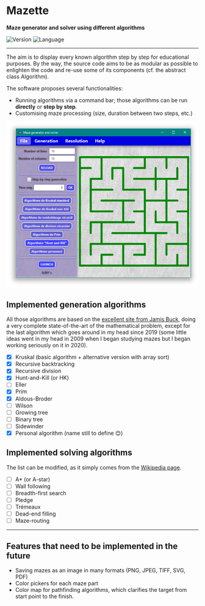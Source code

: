 # Mazette

**Maze generator and solver using different algorithms**

![Version](https://img.shields.io/badge/Version-1.0-blue)
![Language](https://img.shields.io/badge/Language-Java/JavaFX-green)

------

The aim is to display every known algorithm step by step for educational purposes. By the way, the source code aims to be as modular as possible to enlighten the code and re-use some of its components (cf. the abstract class Algorithm).

The software proposes several functionalities:
 * Running algorithms via a command bar; those algorithms can be run **directly** or **step by step**.
 * Customising maze processing (size, duration between two steps, etc.)

![Application main page](res/main_page.png)

## Implemented generation algorithms

All those algorithms are based on the [excellent site from Jamis Buck](http://weblog.jamisbuck.org/2011/2/7/maze-generation-algorithm-recap), doing a very complete state-of-the-art of the mathematical problem, except for the last algorithm which goes around in my head since 2019 (some little ideas went in my head in 2009 when I began studying mazes but I began working seriously on it in 2020).

- [X] Kruskal (basic algorithm + alternative version with array sort)
- [X] Recursive backtracking
- [X] Recursive division
- [X] Hunt-and-Kill (or HK)
- [ ] Eller
- [X] Prim
- [X] Aldous-Broder
- [ ] Wilson
- [ ] Growing tree
- [ ] Binary tree
- [ ] Sidewinder
- [X] Personal algorithm (name still to define 😊)

## Implemented solving algorithms

The list can be modified, as it simply comes from the [Wikipedia page](https://en.wikipedia.org/wiki/Maze_solving_algorithm).

- [ ] A* (or A-star)
- [ ] Wall following
- [ ] Breadth-first search
- [ ] Pledge
- [ ] Trémeaux
- [ ] Dead-end filling
- [ ] Maze-routing

------

## Features that need to be implemented in the future

 * Saving mazes as an image in many formats (PNG, JPEG, TIFF, SVG, PDF)
 * Color pickers for each maze part
 * Color map for pathfinding algorithms, which clarifies the target from start point to the finish.
